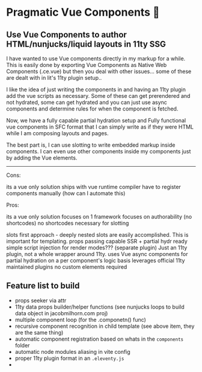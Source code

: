 # Pragmatic Vue Components 🔌

## Use Vue Components to author HTML/nunjucks/liquid layouts in 11ty SSG

I have wanted to use Vue components directly in my markup for a while. This is easily done by exporting Vue Components as Native Web Components (.ce.vue) but then you deal with other issues... some of these are dealt with in lit's 11ty plugin setup..

I like the idea of just writing the components in and having an 11ty plugin add the vue scripts as necessary. Some of these can get prerendered and not hydrated, some can get hydrated and you can just use async components and determine rules for when the component is fetched.

Now, we have a fully capable partial hydration setup and Fully functional vue components in SFC format that I can simply write as if they were HTML while I am composing layouts and pages.

The best part is, I can use slotting to write embedded markup inside components. I can even use other components inside my components just by adding the Vue elements.

---

Cons:

its a vue only solution
ships with vue runtime compiler
have to register components manually (how can I automate this)

Pros:

its a vue only solution
focuses on 1 framework
focuses on authorability (no shortcodes)
no shortcodes necessary for slotting

slots first approach - deeply nested slots are easily accomplished. This is important for templating.
props passing capable
SSR + partial hydr ready
simple script injection for render modes??? (separate plugin)
Just an 11ty plugin, not a whole wrapper around 11ty.
uses Vue async components for partial hydration on a per component's logic basis
leverages official 11ty maintained plugins
no custom elements required

## Feature list to build

- props seeker via attr
- 11ty data props builder/helper functions (see nunjucks loops to build data object in jacobmilhorn.com proj)
- multiple component loop (for the .componetn() func)
- recursive component recognition in child template (see above item, they are the same thing)
- automatic component registration based on whats in the `components` folder
- automatic node modules aliasing in vite config
- proper 11ty plugin format in an `.eleventy.js`
-
